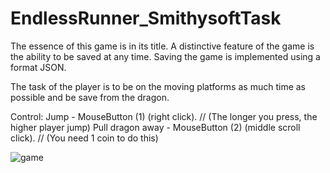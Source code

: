 # EndlessRunner_SmithysoftTask

The essence of this game is in its title. A distinctive feature of the game is the ability to be saved at any time. 
Saving the game is implemented using a format JSON.

The task of the player is to be on the moving platforms as much time as possible and be save from the dragon.
 
Control: 
Jump - MouseButton (1) (right click). // (The longer you press, the higher player jump) 
Pull dragon away - MouseButton (2) (middle scroll click). // (You need 1 coin to do this)


![game](https://user-images.githubusercontent.com/29926552/31667468-360b6d66-b358-11e7-8b46-b2c93ede7c21.png)
